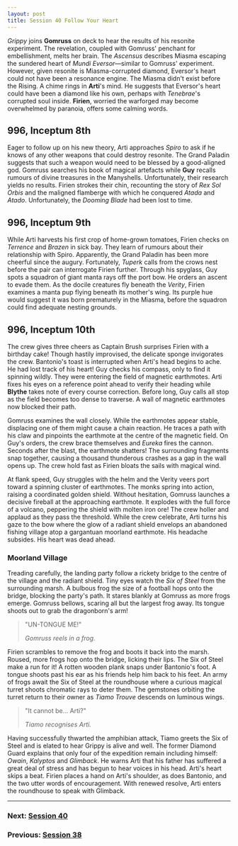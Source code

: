 ```yaml
---
layout: post
title: Session 40 Follow Your Heart
---
```


*Grippy* joins **Gomruss** on deck to hear the results of his resonite experiment. The revelation, coupled with Gomruss' penchant for embellishment, melts her brain. The *Ascensus* describes Miasma escaping the sundered heart of *Mundi Eversor*—similar to Gomruss' experiment. However, given resonite is Miasma-corrupted diamond, Eversor's heart could not have been a resonance engine. The Miasma didn't exist before the Rising. A chime rings in **Arti**'s mind. He suggests that Eversor's heart could have been a diamond like his own, perhaps with *Tenebrae*'s corrupted soul inside. **Firien**, worried the warforged may become overwhelmed by paranoia, offers some calming words.

## **996, Inceptum 8th**

Eager to follow up on his new theory, Arti approaches *Spiro* to ask if he knows of any other weapons that could destroy resonite. The Grand Paladin suggests that such a weapon would need to be blessed by a good-aligned god. Gomruss searches his book of magical artefacts while **Guy** recalls rumours of divine treasures in the Manyshells. Unfortunately, their research yields no results. Firien strokes their chin, recounting the story of *Rex Sol Orbis* and the maligned flamberge with which he conquered *Atada* and *Atado*. Unfortunately, the *Dooming Blade* had been lost to time.

## **996, Inceptum 9th**

While Arti harvests his first crop of home-grown tomatoes, Firien checks on *Terrence* and *Brazen* in sick bay. They learn of rumours about their relationship with Spiro. Apparently, the Grand Paladin has been more cheerful since the augury. Fortunately, *Tuperk* calls from the crows nest before the pair can interrogate Firien further. Through his spyglass, Guy spots a squadron of giant manta rays off the port bow. He orders an ascent to evade them. As the docile creatures fly beneath the *Verity*, Firien examines a manta pup flying beneath its mother's wing. Its purple hue would suggest it was born prematurely in the Miasma, before the squadron could find adequate nesting grounds.

## **996, Inceptum 10th**

The crew gives three cheers as Captain Brush surprises Firien with a birthday cake! Though hastily improvised, the delicate sponge invigorates the crew. Bantonio's toast is interrupted when Arti's head begins to ache. He had lost track of his heart! Guy checks his compass, only to find it spinning wildly. They were entering the field of magnetic earthmotes. Arti fixes his eyes on a reference point ahead to verify their heading while **Blythe** takes note of every course correction. Before long, Guy calls all stop as the field becomes too dense to traverse. A wall of magnetic earthmotes now blocked their path.

Gomruss examines the wall closely. While the earthmotes appear stable, displacing one of them might cause a chain reaction. He traces a path with his claw and pinpoints the earthmote at the centre of the magnetic field. On Guy's orders, the crew brace themselves and *Eureka* fires the cannon. Seconds after the blast, the earthmote shatters! The surrounding fragments snap together, causing a thousand thunderous crashes as a gap in the wall opens up. The crew hold fast as Firien bloats the sails with magical wind.

At flank speed, Guy struggles with the helm and the Verity veers port toward a spinning cluster of earthmotes. The monks spring into action, raising a coordinated golden shield. Without hesitation, Gomruss launches a decisive fireball at the approaching earthmote. It explodes with the full force of a volcano, peppering the shield with molten iron ore! The crew holler and applaud as they pass the threshold. While the crew celebrate, Arti turns his gaze to the bow where the glow of a radiant shield envelops an abandoned fishing village atop a gargantuan moorland earthmote. His headache subsides. His heart was dead ahead.

### Moorland Village

Treading carefully, the landing party follow a rickety bridge to the centre of the village and the radiant shield. Tiny eyes watch the *Six of Steel* from the surrounding marsh. A bulbous frog the size of a football hops onto the bridge, blocking the party's path. It stares blankly at Gomruss as more frogs emerge. Gomruss bellows, scaring all but the largest frog away. Its tongue shoots out to grab the dragonborn's arm!

> "UN-TONGUE ME!"
>
> *Gomruss reels in a frog.*

Firien scrambles to remove the frog and boots it back into the marsh. Roused, more frogs hop onto the bridge, licking their lips. The Six of Steel make a run for it! A rotten wooden plank snaps under Bantonio's foot. A tongue shoots past his ear as his friends help him back to his feet. An army of frogs await the Six of Steel at the roundhouse where a curious magical turret shoots chromatic rays to deter them. The gemstones orbiting the turret return to their owner as *Tiamo Trouve* descends on luminous wings.

> "It cannot be... Arti?"
>
> *Tiamo recognises Arti.*

Having successfully thwarted the amphibian attack, Tiamo greets the Six of Steel and is elated to hear Grippy is alive and well. The former Diamond Guard explains that only four of the expedition remain including himself: *Owain*, *Kalyptos* and *Glimback*. He warns Arti that his father has suffered a great deal of stress and has begun to hear voices in his head. Arti's heart skips a beat. Firien places a hand on Arti's shoulder, as does Bantonio, and the two utter words of encouragement. With renewed resolve, Arti enters the roundhouse to speak with Glimback.

---

### **Next: [Session 40](session-40)**
### **Previous: [Session 38](session-38)**
